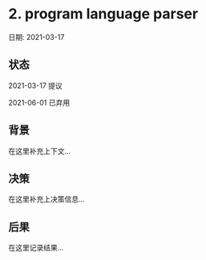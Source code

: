 # 2. program language parser

日期: 2021-03-17

## 状态

2021-03-17 提议

2021-06-01 已弃用

## 背景

在这里补充上下文...

## 决策

在这里补充上决策信息...

## 后果

在这里记录结果...
